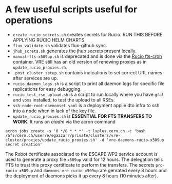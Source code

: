 # A few useful scripts useful for operations

- `create_rucio_secrets.sh` creates secrets for Rucio. RUN THIS BEFORE APPLYING RUCIO HELM CHARTS.
- `flux_validate.sh` validates flux-github sync.
- `jhub_screts.sh` generates the jhub secrets present locally.
- `manual-fts-x509up.sh` is deprecated and is done via the [Rucio fts-cron](https://github.com/rucio/containers/tree/master/fts-cron) container. VRE still has an old version of renewing proxies as in `update_rucio_proxies.sh`.
- ` post_cluster_setup.sh` contains indications to set correct URL names after services are up.
- `rucio_daemon_logs.sh` is a script to print all daemon logs for specific file replications for easy debugging.
- `rucio_test_rse_upload.sh` is a script to run locally where you have `gfal` and `voms` installed, to test the upload to all RSEs.
- `ssh-node-root-daemonset.yaml` is a deployment applie dto infra to ssh into a node when in lack of the key file.
- `update_rucio_proxies.sh` is **ESSENTIAL FOR FTS TRANSFERS TO WORK**. It runs on *aiadm* via the acron command

```
acron jobs create -s '0 */8 * * *' -t lxplus.cern.ch -c 'bash /afs/cern.ch/user/e/egazzarr/private/clusters/vre-cluster/proxies/update_rucio_proxies.sh' -d 'vre-daemons-rucio-x509up secret creation'
```
The Robot certificate associated to the ESCAPE WP2 service account is used to generate a proxy file `x509up` valid for 12 hours. The delegation tells FTS to trust this proxy certificate to perform the transfers. The secrets `pro-rucio-x509up` and `daemons-vre-rucio-x509up` are genrated every 8 hours and the deployment of daemons picks it up every 8 hours (10 minutes after).
